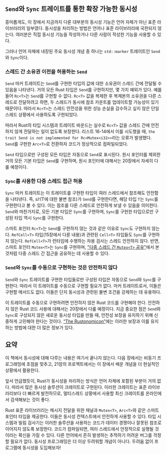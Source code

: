 ## `Send`와 `Sync` 트레이트를 통한 확장 가능한 동시성

<!-- Old link, do not remove -->

<a id="extensible-concurrency-with-the-sync-and-send-traits"></a>

흥미롭게도, 이 장에서 지금까지 다룬 대부분의 동시성 기능은 언어 자체가 아닌 표준 라이브러리의 일부였다. 동시성을 처리하는 방법은 언어나 표준 라이브러리에 국한되지 않는다. 여러분은 직접 동시성 기능을 작성하거나 다른 사람이 작성한 기능을 사용할 수 있다.

그러나 언어 자체에 내장된 주요 동시성 개념 중 하나는 `std::marker` 트레이트인 `Send`와 `Sync`이다.


### 스레드 간 소유권 이전을 허용하는 `Send`

`Send` 마커 트레이트는 `Send`를 구현한 타입의 값에 대한 소유권이 스레드 간에 전달될 수 있음을 나타낸다. 거의 모든 Rust 타입은 `Send`를 구현하지만, 몇 가지 예외가 있다. 예를 들어 `Rc<T>`는 `Send`를 구현할 수 없다. `Rc<T>` 값을 복제한 후 복제본의 소유권을 다른 스레드로 전달하려고 하면, 두 스레드가 동시에 참조 카운트를 업데이트할 가능성이 있기 때문이다. 따라서 `Rc<T>`는 스레드 안전성을 위한 성능 손실을 감수하고 싶지 않은 단일 스레드 상황에서 사용하도록 구현되었다.

따라서 Rust의 타입 시스템과 트레이트 바운드는 실수로 `Rc<T>` 값을 스레드 간에 안전하지 않게 전달하는 일이 없도록 보장한다. 리스트 16-14에서 이를 시도했을 때, `the trait Send is not implemented for Rc<Mutex<i32>>`라는 오류가 발생했다. `Send`를 구현한 `Arc<T>`로 전환하자 코드가 정상적으로 컴파일되었다.

`Send` 타입으로만 구성된 모든 타입은 자동으로 `Send`로 표시된다. 원시 포인터를 제외한 거의 모든 기본 타입은 `Send`를 구현하며, 원시 포인터에 대해서는 20장에서 자세히 다룰 예정이다.


### `Sync`를 사용한 다중 스레드 접근 허용

`Sync` 마커 트레이트는 이 트레이트를 구현한 타입이 여러 스레드에서 참조해도 안전함을 나타낸다. 즉, `&T`(T에 대한 불변 참조)가 `Send`를 구현한다면, 해당 타입 `T`는 `Sync`를 구현한다고 볼 수 있다. 이는 참조를 다른 스레드로 안전하게 보낼 수 있음을 의미한다. `Send`와 마찬가지로, 모든 기본 타입은 `Sync`를 구현하며, `Sync`를 구현한 타입으로만 구성된 타입 역시 `Sync`를 구현한다.

스마트 포인터 `Rc<T>`는 `Send`를 구현하지 않는 것과 같은 이유로 `Sync`도 구현하지 않는다. `RefCell<T>` 타입(15장에서 다룬 내용)과 관련된 `Cell<T>` 타입들도 `Sync`를 구현하지 않는다. `RefCell<T>`가 런타임에 수행하는 차용 검사는 스레드 안전하지 않다. 반면, 스마트 포인터 `Mutex<T>`는 `Sync`를 구현하며, ["다중 스레드 간 `Mutex<T>` 공유"][sharing-a-mutext-between-multiple-threads]<!-- ignore -->에서 본 것처럼 다중 스레드 간 접근을 공유하는 데 사용할 수 있다.


### `Send`와 `Sync`를 수동으로 구현하는 것은 안전하지 않다

`Send`와 `Sync` 트레이트를 구현한 타입들로만 구성된 타입은 자동으로 `Send`와 `Sync`를 구현한다. 따라서 이 트레이트를 수동으로 구현할 필요가 없다. 마커 트레이트로서, 이들은 구현할 메서드도 없다. 이들은 단지 동시성과 관련된 불변 조건을 강제하는 데 유용하다.

이 트레이트를 수동으로 구현하려면 안전하지 않은 Rust 코드를 구현해야 한다. 안전하지 않은 Rust 코드 사용에 대해서는 20장에서 다룰 예정이다. 지금 중요한 점은 `Send`와 `Sync`로 구성되지 않은 새로운 동시성 타입을 만들 때, 안전성 보장을 유지하기 위해 신중하게 고민해야 한다는 것이다. [“The Rustonomicon”][nomicon]에는 이러한 보장과 이를 유지하는 방법에 대한 더 많은 정보가 있다.


## 요약

이 책에서 동시성에 대해 다루는 내용은 여기서 끝나지 않는다. 다음 장에서는 비동기 프로그래밍에 초점을 맞추고, 21장의 프로젝트에서는 이 장에서 배운 개념을 더 현실적인 상황에서 활용한다.

앞서 언급했듯이, Rust가 동시성을 처리하는 방식은 언어 자체에 포함된 부분이 거의 없다. 따라서 많은 동시성 솔루션이 크레이트로 구현된다. 이러한 크레이트는 표준 라이브러리보다 더 빠르게 발전하므로, 멀티스레드 상황에서 사용할 최신 크레이트를 온라인에서 검색해보는 것이 좋다.

Rust 표준 라이브러리는 메시지 전달을 위한 채널과 `Mutex<T>`, `Arc<T>`와 같은 스마트 포인터 타입을 제공한다. 이들은 동시성 컨텍스트에서 안전하게 사용할 수 있다. 타입 시스템과 빌림 검사기는 이러한 솔루션을 사용하는 코드가 데이터 경쟁이나 잘못된 참조로 이어지지 않도록 보장한다. 코드가 컴파일되면, 여러 스레드에서 안정적으로 실행될 것이라는 확신을 가질 수 있다. 다른 언어에서 흔히 발생하는 추적하기 어려운 버그를 걱정할 필요가 없다. 동시성 프로그래밍은 더 이상 두려워할 개념이 아니다. 두려움 없이 프로그램에 동시성을 도입해보자!

[sharing-a-mutext-between-multiple-threads]: ch16-03-shared-state.html#sharing-a-mutext-between-multiple-threads
[nomicon]: ../nomicon/index.html



